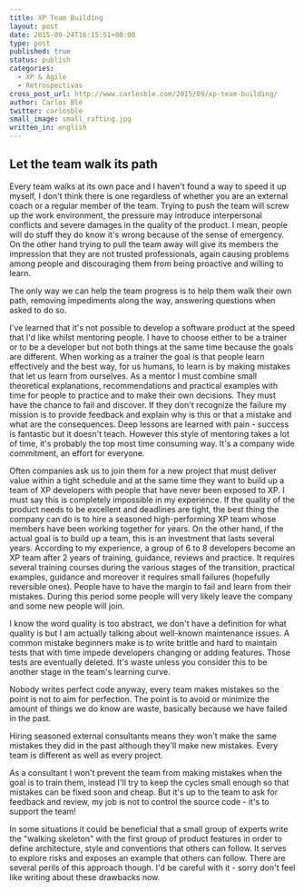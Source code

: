 ```yaml
---
title: XP Team Building
layout: post
date: 2015-09-24T16:15:51+00:00
type: post
published: true
status: publish
categories:
  - XP & Agile
  - Retrospectivas
cross_post_url: http://www.carlosble.com/2015/09/xp-team-building/
author: Carlos Blé
twitter: carlosble
small_image: small_rafting.jpg
written_in: english
---
```

## Let the team walk its path

Every team walks at its own pace and I haven't found a way to speed it up myself, I don't think there is one regardless of whether you are an external coach or a regular member of the team. Trying to push the team will screw up the work environment, the pressure may introduce interpersonal conflicts and severe damages in the quality of the product. I mean, people will do stuff they do know it's wrong because of the sense of emergency. On the other hand trying to pull the team away will give its members the impression that they are not trusted professionals, again causing problems among people and discouraging them from being proactive and willing to learn.
  
The only way we can help the team progress is to help them walk their own path, removing impediments along the way, answering questions when asked to do so.

I've learned that it's not possible to develop a software product at the speed that I'd like whilst mentoring people. I have to choose either to be a trainer or to be a developer but not both things at the same time because the goals are different. When working as a trainer the goal is that people learn effectively and the best way, for us humans, to learn is by making mistakes that let us learn from ourselves. As a mentor I must combine small theoretical explanations, recommendations and practical examples with time for people to practice and to make their own decisions. They must have the chance to fail and discover. If they don't recognize the failure my mission is to provide feedback and explain why is this or that a mistake and what are the consequences. Deep lessons are learned with pain - success is fantastic but it doesn't teach. However this style of mentoring takes a lot of time, it's probably the top most time consuming way. It's a company wide commitment, an effort for everyone.

Often companies ask us to join them for a new project that must deliver value within a tight schedule and at the same time they want to build up a team of XP developers with people that have never been exposed to XP. I must say this is completely impossible in my experience. If the quality of the product needs to be excellent and deadlines are tight, the best thing the company can do is to hire a seasoned high-performing XP team whose members have been working together for years. On the other hand, if the actual goal is to build up a team, this is an investment that lasts several years. According to my experience, a group of 6 to 8 developers become an XP team after 2 years of training, guidance, reviews and practice. It requires several training courses during the various stages of the transition, practical examples, guidance and moreover it requires small failures (hopefully reversible ones). People have to have the margin to fail and learn from their mistakes. During this period some people will very likely leave the company and some new people will join.

I know the word quality is too abstract, we don't have a definition for what quality is but I am actually talking about well-known maintenance issues. A common mistake beginners make is to write brittle and hard to maintain tests that with time impede developers changing or adding features. Those tests are eventually deleted. It's waste unless you consider this to be another stage in the team's learning curve.
  
Nobody writes perfect code anyway, every team makes mistakes so the point is not to aim for perfection. The point is to avoid or minimize the amount of things we do know are waste, basically because we have failed in the past.
  
Hiring seasoned external consultants means they won't make the same mistakes they did in the past although they'll make new mistakes. Every team is different as well as every project.
  
As a consultant I won't prevent the team from making mistakes when the goal is to train them, instead I'll try to keep the cycles small enough so that mistakes can be fixed soon and cheap. But it's up to the team to ask for feedback and review, my job is not to control the source code - it's to support the team!

In some situations it could be beneficial that a small group of experts write the "walking skeleton" with the first group of product features in order to define architecture, style and conventions that others can follow. It serves to explore risks and exposes an example that others can follow. There are several perils of this approach though. I'd be careful with it - sorry don't feel like writing about these drawbacks now.